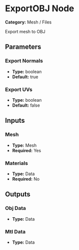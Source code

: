 
# ExportOBJ Node

**Category:** Mesh / Files

Export mesh to OBJ

## Parameters


### Export Normals
- **Type:** boolean
- **Default:** true





### Export UVs
- **Type:** boolean
- **Default:** false





## Inputs


### Mesh
- **Type:** Mesh
- **Required:** Yes



### Materials
- **Type:** Data
- **Required:** No



## Outputs


### Obj Data
- **Type:** Data



### Mtl Data
- **Type:** Data




